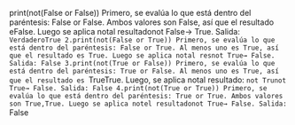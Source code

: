 print(not(False or False))
Primero, se evalúa lo que está dentro del paréntesis: False or False.
Ambos valores son False, así que el resultado eFalse.
Luego se aplica notal resultadonot False→ True.
Salida: `VerdaderoTrue
2.print(not(False or True))
Primero, se evalúa lo que está dentro del paréntesis: False or True.
Al menos uno es True, así que el resultado es True.
Luego se aplica notal resnot True→ False.
Salida: False
3.print(not(True or False))
Primero, se evalúa lo que está dentro del paréntesis: True or False.
Al menos uno es True, así que el resultado es `TrueTrue.
Luego, se aplica notal resultado: `not Trunot True→ False.
Salida: False
4.print(not(True or True))
Primero, se evalúa lo que está dentro del paréntesis: True or True.
Ambos valores son True,True.
Luego se aplica notel resultadonot True→ False.
Salida: `False
